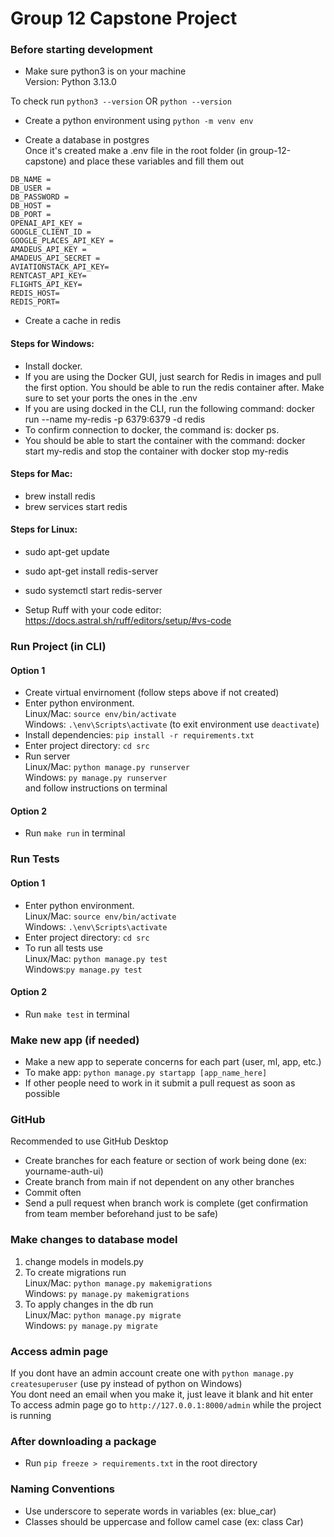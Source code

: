 # Group 12 Capstone Project

### Before starting development

- Make sure python3 is on your machine <br />
  Version: Python 3.13.0

To check run `python3 --version` OR `python --version`

- Create a python environment using `python -m venv env`

- Create a database in postgres <br />
  Once it's created make a .env file in the root folder (in group-12-capstone) and place these variables and fill them out

```
DB_NAME = 
DB_USER = 
DB_PASSWORD = 
DB_HOST = 
DB_PORT = 
OPENAI_API_KEY = 
GOOGLE_CLIENT_ID = 
GOOGLE_PLACES_API_KEY = 
AMADEUS_API_KEY = 
AMADEUS_API_SECRET = 
AVIATIONSTACK_API_KEY=
RENTCAST_API_KEY=
FLIGHTS_API_KEY=
REDIS_HOST=
REDIS_PORT=

```

- Create a cache in redis <br />
#### Steps for Windows:
  - Install docker.
  - If you are using the Docker GUI, just search for Redis in images and pull the first option. You should be able to run the redis container after. Make sure to set your ports the ones in the .env
  - If you are using docked in the CLI, run the following command: docker run --name my-redis -p 6379:6379 -d redis
  - To confirm connection to docker, the command is: docker ps.
  - You should be able to start the container with the command: docker start my-redis and stop the container with docker stop my-redis

#### Steps for Mac:
  - brew install redis
  - brew services start redis

#### Steps for Linux:
  - sudo apt-get update
  - sudo apt-get install redis-server
  - sudo systemctl start redis-server

- Setup Ruff with your code editor: https://docs.astral.sh/ruff/editors/setup/#vs-code

### Run Project (in CLI)

#### Option 1
- Create virtual envirnoment (follow steps above if not created)
- Enter python environment.<br /> Linux/Mac: `source env/bin/activate` <br /> Windows: `.\env\Scripts\activate` (to exit environment use `deactivate`)
- Install dependencies: `pip install -r requirements.txt`
- Enter project directory: `cd src`
- Run server<br /> Linux/Mac: `python manage.py runserver` <br /> Windows: `py manage.py runserver`<br /> and follow instructions on terminal

#### Option 2
- Run `make run` in terminal

### Run Tests
#### Option 1
- Enter python environment.<br /> Linux/Mac: `source env/bin/activate` <br /> Windows: `.\env\Scripts\activate`
- Enter project directory: `cd src`
- To run all tests use<br /> Linux/Mac: `python manage.py test`<br /> Windows:`py manage.py test`

#### Option 2
- Run `make test` in terminal

### Make new app (if needed)
- Make a new app to seperate concerns for each part (user, ml, app, etc.)
- To make app: `python manage.py startapp [app_name_here]`
- If other people need to work in it submit a pull request as soon as possible

### GitHub

Recommended to use GitHub Desktop <br/>
- Create branches for each feature or section of work being done (ex: yourname-auth-ui)
- Create branch from main if not dependent on any other branches
- Commit often
- Send a pull request when branch work is complete (get confirmation from team member beforehand just to be safe)

### Make changes to database model

1. change models in models.py
2. To create migrations run <br /> Linux/Mac: `python manage.py makemigrations` <br /> Windows: `py manage.py makemigrations`<br />
3. To apply changes in the db run <br />Linux/Mac: `python manage.py migrate` <br /> Windows: `py manage.py migrate`<br />

### Access admin page

If you dont have an admin account create one with `python manage.py createsuperuser` (use py instead of python on Windows) <br />
You dont need an email when you make it, just leave it blank and hit enter <br />
To access admin page go to `http://127.0.0.1:8000/admin` while the project is running

### After downloading a package

- Run `pip freeze > requirements.txt` in the root directory

### Naming Conventions

- Use underscore to seperate words in variables (ex: blue_car)
- Classes should be uppercase and follow camel case (ex: class Car)
